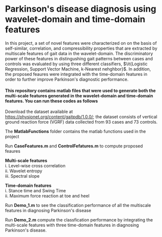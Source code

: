 # Parkinson's disease diagnosis using wavelet-domain and time-domain features
In this project, a set of novel features were characterized on on the basis of self-similar, correlation, and compressibility properties that are extracted by multiscale features of gait data in the wavelet-domain. The discriminatory power of these features in distingushing gait patterns between cases and controls was evaluated by using three different classifiers, $\it{Logistic Regression, Support Vector Machine, k-Nearest nehghbor}$. In addition, the proposed feaures were integrated with the time-domain features in order to  further improve Parkinson's diagnostic performance. 

#### This repository contains matlab files that were used to generate both the multi-scale features generated in the  wavelet-domain and time-domain features. You can run these codes as follows

Download the dataset available at https://physionet.org/content/gaitpdb/1.0.0/; the dataset consists of vertical ground reaction force (VGRF) data collected from 93 cases and 73 controls. 

The **MatlabFunctions** folder contains the matlab functions used in the project

Run **CaseFeatures.m** and **ControlFefatures.m**  to compute proposed feaures 

  **Multi-scale features**\
    i. Level-wise cross correlation \
    ii. Wavelet entropy\
    iii. Spectral slope 
    
   **Time-domain features** \
    i. Stance time and Swing Time\
    ii. Maximum force reaction at toe and heel

Run **Demo_1.m** to see the classification performance of all the multiscale features in diagnosing Parkinson's disease

Run **Demo_2.m** compute the classfication performance by integrating the multi-scale features with three time-domain features in diagnosing Parkinson's disease.

